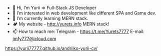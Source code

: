 - 👋 Hi, I’m Yurii => Full-Stack JS Developer
- 👀 I’m interested in web development like different SPA and Game dev.
- 🌱 I’m currently learning MERN stack.
- &#127957; My website - http://yurets.info MERN stack!
- 📫 How to reach me:
  Telegram - https://t.me/Yurets7777
  E-mail: jmfy777@icloud.com

https://yurii77777.github.io/andriiko-yurii-cv/

